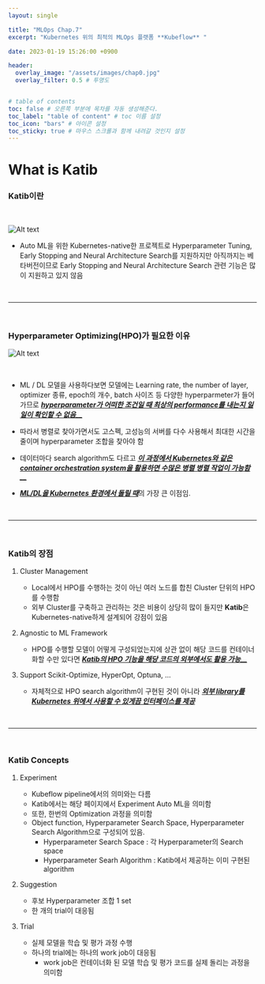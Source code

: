 ```yaml
---
layout: single

title: "MLOps Chap.7"
excerpt: "Kubernetes 위의 최적의 MLOps 플랫폼 **Kubeflow** "

date: 2023-01-19 15:26:00 +0900

header:
  overlay_image: "/assets/images/chap0.jpg"
  overlay_filter: 0.5 # 투명도


# table of contents
toc: false # 오른쪽 부분에 목차를 자동 생성해준다.
toc_label: "table of content" # toc 이름 설정
toc_icon: "bars" # 아이콘 설정
toc_sticky: true # 마우스 스크롤과 함께 내려갈 것인지 설정
---
```


# What is Katib

### **Katib이란**
<br/>

 ![Alt text](https://user-images.githubusercontent.com/102268412/216816506-15066dbf-c49b-4944-b28f-025de03a9fc7.png)  


* Auto ML을 위한 Kubernetes-native한 프로젝트로 Hyperparameter Tuning, Early Stopping and Neural Architecture Search를 지원하지만 아직까지는 베타버전이므로 Early Stopping and Neural Architecture Search 관련 기능은 많이 지원하고 있지 않음

<br/>

***

<br/>

### **Hyperparameter Optimizing(HPO)가 필요한 이유**

![Alt text](https://user-images.githubusercontent.com/102268412/216817158-6c43ab8e-4503-4259-ae7b-9613cba40249.png)  

<br/>

- ML / DL 모델을 사용하다보면 모델에는 Learning rate, the number of layer, optimizer 종류, epoch의 개수, batch 사이즈 등 다양한 hyperparmeter가 들어가므로 <u> ***hyperparameter가 어떠한 조건일 때 최상의 performance를 내는지 일일이 확인할 수 없음__*** </u>

- 따라서 병렬로 찾아가면서도 고스펙, 고성능의 서버를 다수 사용해서 최대한 시간을 줄이며 hyperparameter 조합을 찾아야 함

- 데이터마다 search algorithm도 다르고 <u> ***이 과정에서 Kubernetes와 같은 container orchestration system을 활용하면 수많은 병렬 병렬 작업이 가능함__*** </u>

- <u> *__ML/DL을 Kubernetes 환경에서 돌릴 때__*</u>의 가장 큰 이점임.

<br/>

***

<br/>

### **Katib의 장점** 

1. Cluster Management
    * Local에서 HPO를 수행하는 것이 아닌 여러 노드를 합친 Cluster 단위의 HPO를 수행함
    * 외부 Cluster를 구축하고 관리하는 것은 비용이 상당히 많이 들지만 **Katib**은 Kubernetes-native하게 설계되어 강점이 있음  

2. Agnostic to ML Framework
    * HPO를 수행할 모델이 어떻게 구성되었는지에 상관 없이 해당 코드를 컨테이너화할 수만 있다면 <u>***Katib의 HPO 기능을 해당 코드의 외부에서도 활용 가능__***</u>

3. Support Scikit-Optimize, HyperOpt, Optuna, ... 
    * 자체적으로 HPO search algorithm이 구현된 것이 아니라 <u>***외부 library를 Kubernetes 위에서 사용할 수 있게끔 인터페이스를 제공***</u>

<br/>

***

<br/>

### **Katib Concepts** 

1. Experiment
    * Kubeflow pipeline에서의 의미와는 다름
    * Katib에서는 해당 페이지에서 Experiment Auto ML을 의미함  
    * 또한, 한번의 Optimization 과정을 의미함
    * Object function, Hyperparameter Search Space, Hyperparameter Search Algorithm으로 구성되어 있음.
      * Hyperparameter Search Space : 각 Hyperparameter의 Search space
      * Hyperparameter Searh Algorithm : Katib에서 제공하는 이미 구현된 algorithm

2. Suggestion
    * 후보 Hyperparameter 조합 1 set
    * 한 개의 trial이 대응됨

3. Trial
    * 실제 모델을 학습 및 평가 과정 수행
    * 하나의 trial에는 하나의 work job이 대응됨
      * work job은 컨테이너화 된 모델 학습 및 평가 코드를 실제 돌리는 과정을 의미함